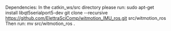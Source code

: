 Dependencies:
In the catkin_ws/src directory please run:
	sudo apt-get install libqt5serialport5-dev
	git clone --recursive https://github.com/ElettraSciComp/witmotion_IMU_ros.git src/witmotion_ros
Then run:
	mv src/witmotion_ros .
